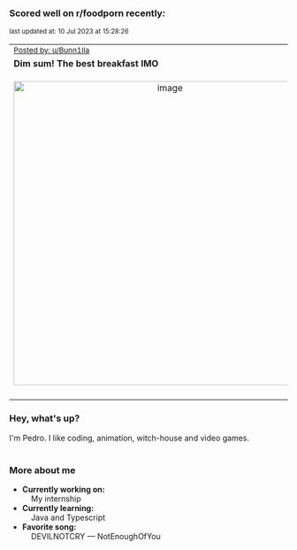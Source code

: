 ### Scored well on r/foodporn recently:

<p align="left"><sub>last updated at: 10 Jul 2023 at 15:28:26</sub></p>

|   |
| --- |
| <sub>[Posted by: u/Bunn1lla][source]</sub> |
| **Dim sum! The best breakfast IMO** | 
|<p align="center"> <img alt="image" src="https://i.redd.it/27wsgtjmvkab1.jpg" width="550" /> </p>|
|   |

### Hey, what's up?

I'm Pedro. I like coding, animation, witch-house and video games.<br><br>

### More about me
- **Currently working on:**  
&nbsp;&nbsp;&nbsp;&nbsp;My internship
- **Currently learning:**  
&nbsp;&nbsp;&nbsp;&nbsp;Java and Typescript
- **Favorite song:**  
&nbsp;&nbsp;&nbsp;&nbsp;DEVILNOTCRY — NotEnoughOfYou<br><br>

  



  
  
  
[linkedin]: https://linkedin.com/in/pedro-h-r-gomes-8a487b14a/
[gmail]: mailto:pilique11@gmail.com
[source]: https://reddit.com/r/FoodPorn/comments/14tdow1/dim_sum_the_best_breakfast_imo/
[redditAPI]: https://www.reddit.com/dev/api/